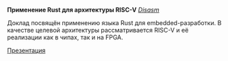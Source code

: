 **Применение Rust для архитектуры RISC-V**
_[Disasm](https://github.com/Disasm)_

Доклад посвящён применению языка Rust для embedded-разработки.
В качестве целевой архитектуры рассматривается RISC-V и её реализации как в чипах, так и на FPGA.

[Презентация](/hvw0_rust_and_riscv.pdf)
